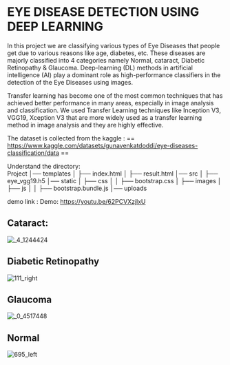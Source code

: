 # EYE DISEASE DETECTION USING DEEP LEARNING

In this project we are classifying various types of Eye Diseases that people get due to various reasons like age, diabetes, etc. These diseases are majorly classified into 4 categories namely Normal, cataract, Diabetic Retinopathy & Glaucoma. Deep-learning (DL) methods in artificial intelligence (AI) play a dominant role as high-performance classifiers in the detection of the Eye Diseases using images. 

Transfer learning has become one of the most common techniques that has achieved better performance in many areas, especially in image analysis and classification. We used Transfer Learning techniques like Inception V3, VGG19, Xception V3 that are more widely used as a transfer learning method in image analysis and they are highly effective.

The dataset is collected from the kaggle :
== https://www.kaggle.com/datasets/gunavenkatdoddi/eye-diseases-classification/data ==


Understand the directory: \
Project │── templates │ ├── index.html │ ├── result.html │── src │ ├── eye_vgg19.h5 │── static │ ├── css │ │ ├── bootstrap.css │ ├── images │ ├── js │ │ ├── bootstrap.bundle.js │── uploads
                      

demo link :  Demo: 
https://youtu.be/62PCVXzjlxU



## Cataract: 
![_4_1244424](https://github.com/user-attachments/assets/d499886c-2887-4cb1-8b12-27d90dc91b62)

## Diabetic Retinopathy
![111_right](https://github.com/user-attachments/assets/c207cfd0-428c-412b-a915-74894af248f4)

## Glaucoma
![_0_4517448](https://github.com/user-attachments/assets/623947d8-5de9-498e-97c7-a1378efd2419)

## Normal
![695_left](https://github.com/user-attachments/assets/f6412d4a-5a2c-478a-9bad-4fcdd16aa94e)

